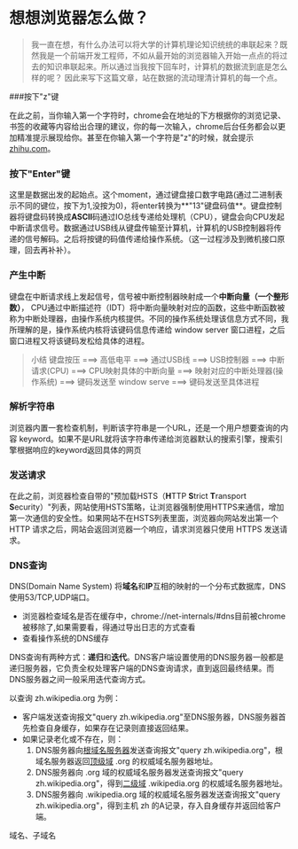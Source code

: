 # 想想浏览器怎么做？

> 我一直在想，有什么办法可以将大学的计算机理论知识统统的串联起来？既然我是一个前端开发工程师，不如从最开始的浏览器输入开始一点点的将过去的知识串联起来。所以通过当我按下回车时，计算机的数据流到底是怎么样的呢？ 因此来写下这篇文章，站在数据的流动理清计算机的每一个点。

###按下"z"键

在此之前，当你输入第一个字符时，chrome会在地址的下方根据你的浏览记录、书签的收藏等内容给出合理的建议，你的每一次输入，chrome后台任务都会以更加精准提示展现给你。甚至在你输入第一个字符是"z"的时候，就会提示[zhihu.com](https://www.zhihu.com)。

### 按下"Enter"键

这里是数据出发的起始点。这个moment，通过键盘接口数字电路(通过二进制表示不同的键位，按下为1,没按为0)，将enter转换为**"13"键盘码值**。键盘控制器将键盘码转换成**ASCII**码通过IO总线专递给处理机（CPU），键盘会向CPU发起中断请求信号。数据通过USB线从键盘传输至计算机，计算机的USB控制器将传递的信号解码。之后将按键的码值传递给操作系统。（这一过程涉及到微机接口原理，回去再补补）。

### 产生中断

键盘在中断请求线上发起信号，信号被中断控制器映射成一个**中断向量（一个整形数）**， CPU通过中断描述符（IDT）将中断向量映射对应的函数，这些中断函数被称为中断处理器，由操作系统内核提供。不同的操作系统处理该信息方式不同，我所理解的是，操作系统内核将该键码信息传递给 window server 窗口进程，之后窗口进程又将该键码发松给具体的进程。

> 小结  键盘按压 ===> 高低电平 ===> 通过USB线 ===> USB控制器 ===> 中断请求(CPU) ===> CPU映射具体的中断向量 ===> 映射对应的中断处理器(操作系统) ===>  键码发送至 window serve ===> 键码发送至具体进程

### 解析字符串

浏览器内置一套检查机制，判断该字符串是一个URL，还是一个用户想要查询的内容 keyword。如果不是URL就将该字符串传递给浏览器默认的搜索引擎，搜索引擎根据响应的keyword返回具体的网页

### 发送请求

在此之前，浏览器检查自带的"预加载HSTS（**H**TTP **S**trict **T**ransport **S**ecurity）"列表，网站使用HSTS策略，让浏览器强制使用HTTPS来通信，增加第一次通信的安全性。如果网站不在HSTS列表里面，浏览器向网站发出第一个 HTTP 请求之后，网站会返回浏览器一个响应，请求浏览器只使用 HTTPS 发送请求。

### DNS查询

DNS(Domain Name System) 将**域名**和**IP**互相的映射的一个分布式数据库，DNS使用53/TCP,UDP端口。

- 浏览器检查域名是否在缓存中，chrome://net-internals/#dns目前被chrome被移除了,如果需要看，得通过导出日志的方式查看
- 查看操作系统的DNS缓存

DNS查询有两种方式：**递归**和**迭代**。DNS客户端设置使用的DNS服务器一般都是递归服务器，它负责全权处理客户端的DNS查询请求，直到返回最终结果。而DNS服务器之间一般采用迭代查询方式。

以查询 zh.wikipedia.org 为例：

- 客户端发送查询报文"query zh.wikipedia.org"至DNS服务器，DNS服务器首先检查自身缓存，如果存在记录则直接返回结果。
- 如果记录老化或不存在，则：
  1. DNS服务器向[根域名服务器](https://zh.wikipedia.org/wiki/根網域名稱伺服器)发送查询报文"query zh.wikipedia.org"，根域名服务器返回[顶级域](https://zh.wikipedia.org/wiki/頂級域) .org 的权威域名服务器地址。
  2. DNS服务器向 .org 域的权威域名服务器发送查询报文"query zh.wikipedia.org"，得到[二级域](https://zh.wikipedia.org/wiki/二级域) .wikipedia.org 的权威域名服务器地址。
  3. DNS服务器向 .wikipedia.org 域的权威域名服务器发送查询报文"query zh.wikipedia.org"，得到主机 zh 的A记录，存入自身缓存并返回给客户端。

域名、子域名